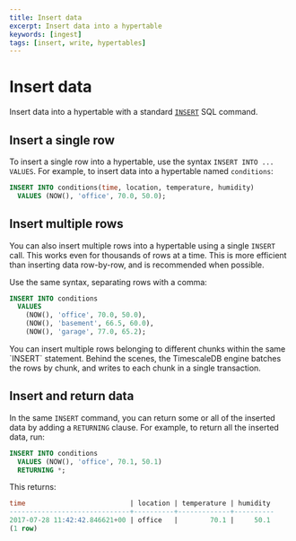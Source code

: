```yaml
---
title: Insert data
excerpt: Insert data into a hypertable
keywords: [ingest]
tags: [insert, write, hypertables]
---
```


# Insert data

Insert data into a hypertable with a standard [`INSERT`][postgres-insert] SQL
command.

## Insert a single row

To insert a single row into a hypertable, use the syntax `INSERT INTO ...
VALUES`. For example, to insert data into a hypertable named `conditions`:

```sql
INSERT INTO conditions(time, location, temperature, humidity)
  VALUES (NOW(), 'office', 70.0, 50.0);
```

## Insert multiple rows

You can also insert multiple rows into a hypertable using a single `INSERT`
call. This works even for thousands of rows at a time. This is more efficient
than inserting data row-by-row, and is recommended when possible.

Use the same syntax, separating rows with a comma:

```sql
INSERT INTO conditions
  VALUES
    (NOW(), 'office', 70.0, 50.0),
    (NOW(), 'basement', 66.5, 60.0),
    (NOW(), 'garage', 77.0, 65.2);
```

<Highlight type="note">
You can insert multiple rows belonging to different
chunks within the same `INSERT` statement. Behind the scenes, the TimescaleDB
engine batches the rows by chunk, and writes to each chunk in a single
transaction.
</Highlight>

## Insert and return data

In the same `INSERT` command, you can return some or all of the inserted data by
adding a `RETURNING` clause. For example, to return all the inserted data, run:

```sql
INSERT INTO conditions
  VALUES (NOW(), 'office', 70.1, 50.1)
  RETURNING *;
```

This returns:

```sql
time                          | location | temperature | humidity
------------------------------+----------+-------------+----------
2017-07-28 11:42:42.846621+00 | office   |        70.1 |     50.1
(1 row)
```

[postgres-insert]: https://www.postgresql.org/docs/current/static/sql-insert.html
